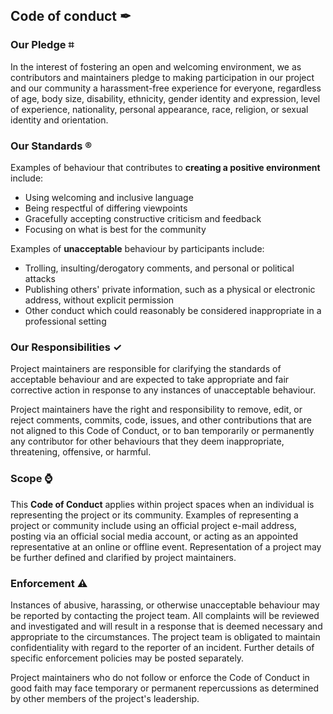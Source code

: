 ﻿
## Code of conduct ✒

### Our Pledge ⌗
In the interest of fostering an open and welcoming environment, we as contributors and maintainers pledge to making participation in our project
 and our community a harassment-free experience for everyone, regardless of age, body size, disability, ethnicity, gender identity and expression, level of experience, nationality, personal appearance, race, religion, or sexual identity and orientation.


### Our Standards ®
Examples of behaviour that contributes to **creating a positive environment** include:

- Using welcoming and inclusive language
- Being respectful of differing viewpoints
- Gracefully accepting constructive criticism and feedback
- Focusing on what is best for the community

Examples of **unacceptable** behaviour by participants include:

- Trolling, insulting/derogatory comments, and personal or political attacks
- Publishing others' private information, such as a physical or electronic address, without explicit permission
- Other conduct which could reasonably be considered inappropriate in a professional setting

### Our Responsibilities ✓

Project maintainers are responsible for clarifying the standards of acceptable behaviour and are expected to take appropriate and fair corrective action in response to any instances of unacceptable behaviour.

Project maintainers have the right and responsibility to remove, edit, or reject comments, commits, code, issues, and other contributions that are not aligned to this Code of Conduct, or to ban temporarily or permanently any contributor for other behaviours that they deem inappropriate, threatening, offensive, or harmful.

### Scope ⌚

This **Code of Conduct** applies within project spaces when an individual is representing the project or its community. 
Examples of representing a project or community include using an official project e-mail address, posting via an official social media account, or acting as an appointed representative at an online or offline event. 
Representation of a project may be further defined and clarified by project maintainers.

### Enforcement ⚠

Instances of abusive, harassing, or otherwise unacceptable behaviour may be reported by contacting the project team. All complaints will be reviewed and investigated and will result in a response that is deemed necessary and appropriate to the circumstances. The project team is obligated to maintain confidentiality with regard to the reporter of an incident. Further details of specific enforcement policies may be posted separately.

Project maintainers who do not follow or enforce the Code of Conduct in good faith may face temporary or permanent repercussions as determined by other members of the project's leadership.


